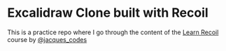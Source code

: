 # Excalidraw Clone built with Recoil

This is a practice repo where I go through the content of the [Learn Recoil](https://learnrecoil.com/) course by [@jacques_codes](https://twitter.com/jacques_codes)
